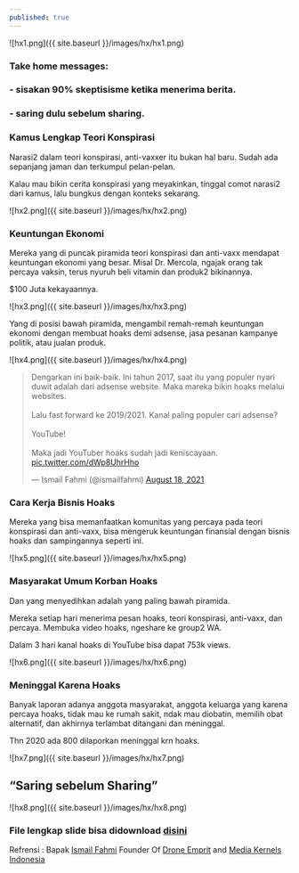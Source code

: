 ```yaml
---
published: true
---
```

![hx1.png]({{ site.baseurl }}/images/hx/hx1.png)


### Take home messages:
### - sisakan 90% skeptisisme ketika menerima berita.
### - saring dulu sebelum sharing.

### Kamus Lengkap Teori Konspirasi

Narasi2 dalam teori konspirasi, anti-vaxxer itu bukan hal baru. Sudah ada sepanjang jaman dan terkumpul pelan-pelan. 

Kalau mau bikin cerita konspirasi yang meyakinkan, tinggal comot narasi2 dari kamus, lalu bungkus dengan konteks sekarang.

![hx2.png]({{ site.baseurl }}/images/hx/hx2.png)

### Keuntungan Ekonomi

Mereka yang di puncak piramida teori konspirasi dan anti-vaxx mendapat keuntungan ekonomi yang besar. Misal Dr. Mercola, ngajak orang tak percaya vaksin, terus nyuruh beli vitamin dan produk2 bikinannya.

$100 Juta kekayaannya.

![hx3.png]({{ site.baseurl }}/images/hx/hx3.png)

Yang di posisi bawah piramida, mengambil remah-remah keuntungan ekonomi dengan membuat hoaks demi adsense, jasa pesanan kampanye politik, atau jualan produk.

![hx4.png]({{ site.baseurl }}/images/hx/hx4.png)

<blockquote class="twitter-tweet" data-theme="dark"><p lang="in" dir="ltr">Dengarkan ini baik-baik. Ini tahun 2017, saat itu yang populer nyari duwit adalah dari adsense website. Maka mareka bikin hoaks melalui websites.<br><br>Lalu fast forward ke 2019/2021. Kanal paling populer cari adsense? <br><br>YouTube!<br><br>Maka jadi YouTuber hoaks sudah jadi keniscayaan. <a href="https://t.co/dWp8UhrHho">pic.twitter.com/dWp8UhrHho</a></p>&mdash; Ismail Fahmi (@ismailfahmi) <a href="https://twitter.com/ismailfahmi/status/1427817523483799556?ref_src=twsrc%5Etfw">August 18, 2021</a></blockquote> <script async src="https://platform.twitter.com/widgets.js" charset="utf-8"></script> 

### Cara Kerja Bisnis Hoaks

Mereka yang bisa memanfaatkan komunitas yang percaya pada teori konspirasi dan anti-vaxx, bisa mengeruk keuntungan finansial dengan bisnis hoaks dan sampingannya seperti ini.

![hx5.png]({{ site.baseurl }}/images/hx/hx5.png)

### Masyarakat Umum Korban Hoaks

Dan yang menyedihkan adalah yang paling bawah piramida. 

Mereka setiap hari menerima pesan hoaks, teori konspirasi, anti-vaxx, dan percaya. Membuka video hoaks, ngeshare ke group2 WA. 

Dalam 3 hari kanal hoaks di YouTube bisa dapat 753k views.

![hx6.png]({{ site.baseurl }}/images/hx/hx6.png)

### Meninggal Karena Hoaks

Banyak laporan adanya anggota masyarakat, anggota keluarga yang karena percaya hoaks, tidak mau ke rumah sakit, ndak mau diobatin, memilih obat alternatif, dan akhirnya terlambat ditangani dan meninggal.

Thn 2020 ada 800 dilaporkan meninggal krn hoaks.

![hx7.png]({{ site.baseurl }}/images/hx/hx7.png)

## “Saring sebelum Sharing”

![hx8.png]({{ site.baseurl }}/images/hx/hx8.png)


### File lengkap slide bisa didownload [disini](https://www.slideshare.net/IsmailFahmi3/hoaks-teori-konspirasi-dan-keuntungan-ekonomi)


Refrensi : Bapak [Ismail Fahmi](https://twitter.com/ismailfahmi) Founder Of [Drone Emprit](https://pers.droneemprit.id/) and [Media Kernels Indonesia](https://mediakernels.com/)
